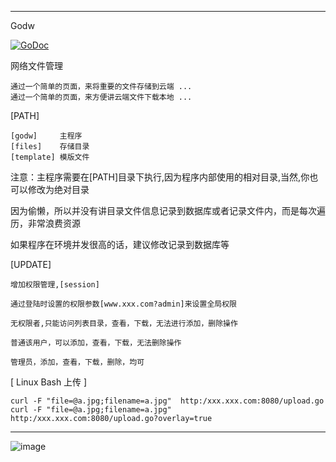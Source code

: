----------------
Godw

<a href="https://godoc.org/github.com/nulijiabei/godw"><img src="https://godoc.org/github.com/nulijiabei/godw?status.svg" alt="GoDoc"></a>

网络文件管理
	
	通过一个简单的页面，来将重要的文件存储到云端 ...
	通过一个简单的页面，来方便讲云端文件下载本地 ...

[PATH]

    [godw]     主程序
    [files]    存储目录
    [template] 模版文件

注意：主程序需要在[PATH]目录下执行,因为程序内部使用的相对目录,当然,你也可以修改为绝对目录

因为偷懒，所以并没有讲目录文件信息记录到数据库或者记录文件内，而是每次遍历，非常浪费资源

如果程序在环境并发很高的话，建议修改记录到数据库等

[UPDATE]

	增加权限管理,[session]
	
	通过登陆时设置的权限参数[www.xxx.com?admin]来设置全局权限
	
	无权限者,只能访问列表目录，查看，下载，无法进行添加，删除操作
	
	普通该用户，可以添加，查看，下载，无法删除操作
	
	管理员，添加，查看，下载，删除，均可

[ Linux Bash 上传 ]

	curl -F "file=@a.jpg;filename=a.jpg"  http:/xxx.xxx.com:8080/upload.go
	curl -F "file=@a.jpg;filename=a.jpg"  http:/xxx.xxx.com:8080/upload.go?overlay=true

----------------

![image](https://raw.githubusercontent.com/nulijiabei/godw/master/screenshot.png)


